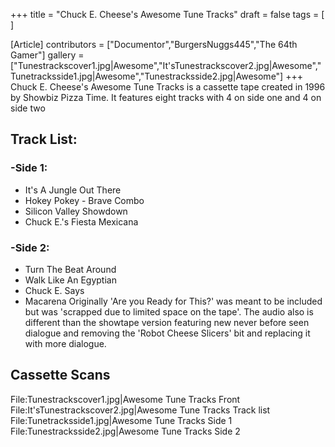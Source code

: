 +++
title = "Chuck E. Cheese's Awesome Tune Tracks"
draft = false
tags = [ ]

[Article]
contributors = ["Documentor","BurgersNuggs445","The 64th Gamer"]
gallery = ["Tunestrackscover1.jpg|Awesome","It'sTunestrackscover2.jpg|Awesome","Tunetracksside1.jpg|Awesome","Tunestracksside2.jpg|Awesome"]
+++
Chuck E. Cheese's Awesome Tune Tracks is a cassette tape created in 1996 by Showbiz Pizza Time. It features eight tracks with 4 on side one and 4 on side two

##  Track List: ## 

###  -Side 1: ### 

* It's A Jungle Out There
* Hokey Pokey - Brave Combo
* Silicon Valley Showdown
* Chuck E.'s Fiesta Mexicana

###  -Side 2: ### 

* Turn The Beat Around
* Walk Like An Egyptian
* Chuck E. Says
* Macarena Originally 'Are you Ready for This?' was meant to be included but was 'scrapped due to limited space on the tape'. The audio also is different than the showtape version featuring new never before seen dialogue and removing the 'Robot Cheese Slicers' bit and replacing it with more dialogue. 

##  Cassette Scans ## 
<gallery>
File:Tunestrackscover1.jpg|Awesome Tune Tracks Front
File:It'sTunestrackscover2.jpg|Awesome Tune Tracks Track list
File:Tunetracksside1.jpg|Awesome Tune Tracks Side 1
File:Tunestracksside2.jpg|Awesome Tune Tracks Side 2
</gallery>